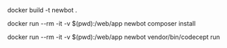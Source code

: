 docker build -t newbot .

docker run --rm -it -v $(pwd):/web/app newbot composer install

docker run --rm -it -v $(pwd):/web/app newbot vendor/bin/codecept run